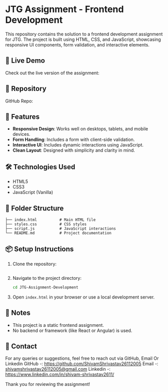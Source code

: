 
# JTG Assignment - Frontend Development

This repository contains the solution to a frontend development assignment for JTG. The project is built using HTML, CSS, and JavaScript, showcasing responsive UI components, form validation, and interactive elements.


## 🔗 Live Demo

Check out the live version of the assignment:  

## 📁 Repository

GitHub Repo:  


## 🚀 Features

- **Responsive Design**: Works well on desktops, tablets, and mobile devices.
- **Form Handling**: Includes a form with client-side validation.
- **Interactive UI**: Includes dynamic interactions using JavaScript.
- **Clean Layout**: Designed with simplicity and clarity in mind.


## 🛠️ Technologies Used

- HTML5
- CSS3
- JavaScript (Vanilla)


## 🧩 Folder Structure

```
├── index.html          # Main HTML file
├── styles.css          # CSS styles
├── script.js           # JavaScript interactions
└── README.md           # Project documentation
```


## 📦 Setup Instructions

1. Clone the repository:
   ```bash
   
   ```
2. Navigate to the project directory:
   ```bash
   cd JTG-Assignment-Development
   ```
3. Open `index.html` in your browser or use a local development server.


## 📌 Notes

- This project is a static frontend assignment.
- No backend or framework (like React or Angular) is used.


## 📧 Contact

For any queries or suggestions, feel free to reach out via GitHub, Email Or Linkedin
GitHub -: https://github.com/ShivamShrivastav26112005
Email -: shivamshrivastav26112005@gmail.com
Linkedin -: https://www.linkedin.com/in/shivam-shrivastav2611/

Thank you for reviewing the assignment!
